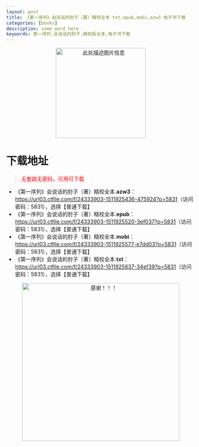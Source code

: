 ```yaml
---
layout: post
title: 《第一序列》会说话的肘子〔著〕精校全本 txt,epub,mobi,azw3 电子书下载
categories: [books]
description: some word here
keywords: 第一序列,会说话的肘子,精校版全本,电子书下载
---
```


<div align="center"><img src="https://qweree.cn/wp-content/uploads/2025/06/diyixulie.jpg" alt="此处描述图片信息" width="240px" height="auto"></div>

# 下载地址

> <p style="color:red" >无套路无密码，可用可下载</p>

- 《第一序列》会说话的肘子〔著〕精校全本.**azw3**：<https://url03.ctfile.com/f/24333903-1511925436-475924?p=5831>（访问密码：5831），选择【普通下载】
- 《第一序列》会说话的肘子〔著〕精校全本.**epub**：<https://url03.ctfile.com/f/24333903-1511925520-3ef037?p=5831>（访问密码：5831），选择【普通下载】
- 《第一序列》会说话的肘子〔著〕精校全本.**mobi**：<https://url03.ctfile.com/f/24333903-1511925577-e7dd03?p=5831>（访问密码：5831），选择【普通下载】
- 《第一序列》会说话的肘子〔著〕精校全本.**txt**：<https://url03.ctfile.com/f/24333903-1511925637-34ef39?p=5831>（访问密码：5831），选择【普通下载】

<div align="center"><img src="https://pic.imgdb.cn/item/6707df6bd29ded1a8ce37031.gif" alt="感谢！！！" width="420px" height="auto"/></div>
